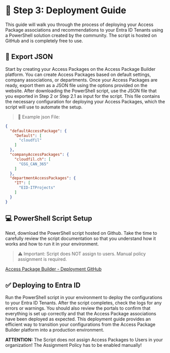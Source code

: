 # 🚀 Step 3: Deployment Guide

This guide will walk you through the process of deploying your
Access Package associations and recommendations to your Entra ID
Tenants using a PowerShell solution created by the community. The
script is hosted on GitHub and is completely free to use.

## 🔧 Export JSON

Start by creating your Access Packages on the Access Package Builder
platform. You can create Access Packages based on default settings,
company associations, or departments. Once your Access Packages are
ready, export them as a JSON file using the options
provided on the website. After downloading the PowerShell script, use the
JSON file that you exported in Step 2 or Step 2.1
as input for the script. This file contains the necessary
configuration for deploying your Access Packages, which the script
will use to automate the setup.

> 🧪 Example json File:

```json
{
  "defaultAccessPackage": {
    "Default": [
      "cloudfil"
    ]
  },
  "companyAccessPackages": {
    "cloudfil.ch": [
      "GSG_CAN_365"
    ]
  },
  "departmentAccessPackages": {
    "IT": [
      "EID-ITProjects"
    ]
  }
}
```

## 💻 PowerShell Script Setup

Next, download the PowerShell script hosted on Github. Take the time
to carefully review the script documentation so that you understand
how it works and how to run it in your environment.

> ⚠️ Important: Script does NOT assign to users. Manual policy assignment is required.

[Access Package Builder - Deployment GitHub](https://github.com/ChrFrohn/Access-Package-Builder)


## ✅ Deploying to Entra ID

Run the PowerShell script in your environment to deploy the
configurations to your Entra ID Tenants. After the script completes,
check the logs for any errors or warnings. You should also review
the portals to confirm that everything is set up correctly and that
the Access Package associations have been deployed as expected. This
deployment guide provides an efficient way to transition your
configurations from the Access Package Builder platform into a
production environment.

**ATTENTION:** The Script does
not assign Access Packages to Users in your organization! The
Assignment Policy has to be enabled manually!

